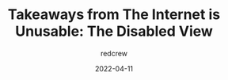 ---
author: redcrew
date: 2022-04-11
permalink: false
publisher: lireodesigns
tags:
  - accessibility
target_url: https://www.lireo.com/takeaways-from-the-internet-is-unusable-the-disabled-view/
title: "Takeaways from The Internet is Unusable: The Disabled View"
---